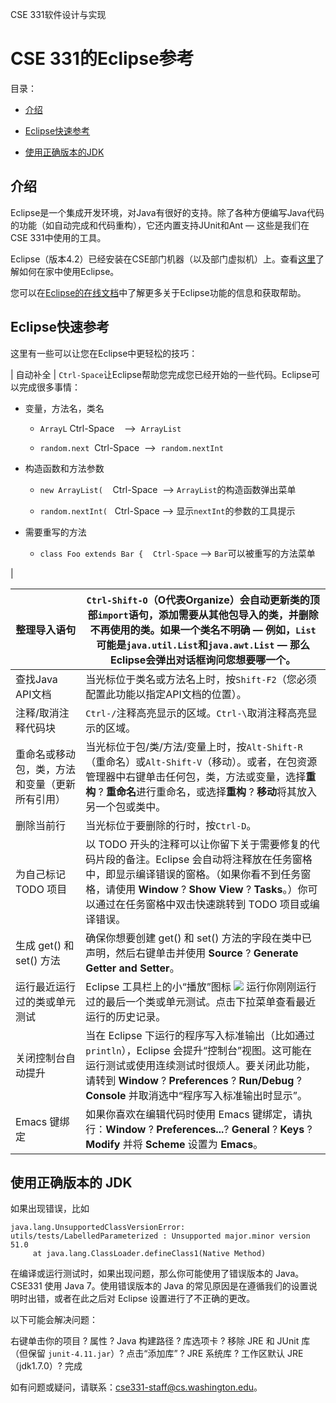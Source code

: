 CSE 331软件设计与实现

# CSE 331的Eclipse参考

目录：

+   [介绍](#intro)

+   [Eclipse快速参考](#editing-eclipse)

+   [使用正确版本的JDK](#eclipse-jdk-version)

## 介绍

Eclipse是一个集成开发环境，对Java有很好的支持。除了各种方便编写Java代码的功能（如自动完成和代码重构），它还内置支持JUnit和Ant — 这些是我们在CSE 331中使用的工具。

Eclipse（版本4.2）已经安装在CSE部门机器（以及部门虚拟机）上。查看[这里](WorkingAtHome.html)了解如何在家中使用Eclipse。

您可以在[Eclipse的在线文档](http://www.eclipse.org/documentation/)中了解更多关于Eclipse功能的信息和获取帮助。

## Eclipse快速参考

这里有一些可以让您在Eclipse中更轻松的技巧：

| 自动补全 | `Ctrl-Space`让Eclipse帮助您完成您已经开始的一些代码。Eclipse可以完成很多事情：

+   变量，方法名，类名

    +   `ArrayL` Ctrl-Space    -->  `ArrayList`

    +   `random.next`  Ctrl-Space  -->  `random.nextInt`

+   构造函数和方法参数

    +   `new ArrayList(`    Ctrl-Space  --> `ArrayList`的构造函数弹出菜单

    +   `random.nextInt(`   Ctrl-Space --> 显示`nextInt`的参数的工具提示

+   需要重写的方法

    +   `class Foo extends Bar {`    `Ctrl-Space` --> `Bar`可以被重写的方法菜单

|

| 整理导入语句 | `Ctrl-Shift-O`（O代表Organize）会自动更新类的顶部`import`语句，添加需要从其他包导入的类，并删除不再使用的类。如果一个类名不明确 — 例如，`List`可能是`java.util.List`和`java.awt.List` — 那么Eclipse会弹出对话框询问您想要哪一个。 |
| --- | --- |
| 查找Java API文档 | 当光标位于类名或方法名上时，按`Shift-F2`（您必须配置此功能以指定API文档的位置）。 |
| 注释/取消注释代码块 | `Ctrl-/`注释高亮显示的区域。`Ctrl-\`取消注释高亮显示的区域。 |
| 重命名或移动包，类，方法和变量（更新所有引用） | 当光标位于包/类/方法/变量上时，按`Alt-Shift-R`（重命名）或`Alt-Shift-V`（移动）。或者，在包资源管理器中右键单击任何包，类，方法或变量，选择**重构** ? **重命名**进行重命名，或选择**重构** ? **移动**将其放入另一个包或类中。 |
| 删除当前行 | 当光标位于要删除的行时，按`Ctrl-D`。 |
| 为自己标记 TODO 项目 | 以 TODO 开头的注释可以让你留下关于需要修复的代码片段的备注。Eclipse 会自动将注释放在任务窗格中，即显示编译错误的窗格。（如果你看不到任务窗格，请使用 **Window** ? **Show View** ? **Tasks**。）你可以通过在任务窗格中双击快速跳转到 TODO 项目或编译错误。 |
| 生成 get() 和 set() 方法 | 确保你想要创建 get() 和 set() 方法的字段在类中已声明，然后右键单击并使用 **Source** ? **Generate Getter and Setter**。 |
| 运行最近运行过的类或单元测试 | Eclipse 工具栏上的小“播放”图标 ![](../Images/218b9346e6b3408bb5f2f389b3b6b66e.jpg) 运行你刚刚运行过的最后一个类或单元测试。点击下拉菜单查看最近运行的历史记录。 |
| 关闭控制台自动提升 | 当在 Eclipse 下运行的程序写入标准输出（比如通过 `println`），Eclipse 会提升“控制台”视图。这可能在运行测试或使用连续测试时很烦人。要关闭此功能，请转到 **Window** ? **Preferences** ? **Run/Debug** ? **Console** 并取消选中“程序写入标准输出时显示”。 |
| Emacs 键绑定 | 如果你喜欢在编辑代码时使用 Emacs 键绑定，请执行：**Window** ? **Preferences...**? **General** ? **Keys** ? **Modify** 并将 **Scheme** 设置为 **Emacs**。 |

## 使用正确版本的 JDK

如果出现错误，比如

```
java.lang.UnsupportedClassVersionError: utils/tests/LabelledParameterized : Unsupported major.minor version 51.0
     at java.lang.ClassLoader.defineClass1(Native Method)

```

在编译或运行测试时，如果出现问题，那么你可能使用了错误版本的 Java。CSE331 使用 Java 7。使用错误版本的 Java 的常见原因是在遵循我们的设置说明时出错，或者在此之后对 Eclipse 设置进行了不正确的更改。

以下可能会解决问题：

右键单击你的项目 ? 属性 ? Java 构建路径 ? 库选项卡 ? 移除 JRE 和 JUnit 库（但保留 `junit-4.11.jar`）? 点击“添加库” ? JRE 系统库 ? 工作区默认 JRE（jdk1.7.0）? 完成

如有问题或疑问，请联系：[cse331-staff@cs.washington.edu](mailto:cse331-staff@cs.washington.edu)。
